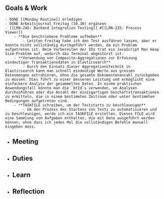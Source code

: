 ## Goals & Work
	- DONE [[Monday Routine]] erledigen
	- DONE Arbeitsjournal Freitag (10.10) ergänzen
	- [[LRN-245: Backend Integration Testing]] #[[LRN-235: Process Viewer]]
		- **Die beschriebene Probleme aufheben**
			- Letzten Freitag habe ich den Test ausführen lassen, aber er konnte nicht vollständig durchgeführt werden, da ein Problem aufgetreten ist. Beim Vorbereiten der IDs trat ein JavaScript Max Heap Size-Problem auf, wodurch das Terminal abgestürzt ist.
		- **Verwendung von Composite-Aggregationen zur Erfassung eindeutiger Transaktionsdaten in Elasticsearch**
			- Durch den Einsatz dieser Aggregationstechnik in Elasticsearch kann man schnell eindeutige Werte aus grossen Datenmengen extrahieren, ohne die gesamte Dokumentenanzahl zurückgeben zu müssen. Dies führt zu einer besseren Leistung und ermöglicht eine einfachere Analyse der gesammelten Daten. In einem praktischen Anwendungsfall könnte man die `btId`s verwenden, um Analysen durchzuführen oder die Anzahl der einzigartigen Geschäftstransaktionen zu ermitteln, die in einem bestimmten Zeitraum oder unter bestimmten Bedingungen aufgetreten sind.
		- **TASKFILE schreiben, um der Teststarts zu beschleunigen**
			- Um den Prozess des Startens von Tests zu automatisieren und zu beschleunigen, werde ich ein TASKFILE erstellen. Dieses FILE wird eine Sammlung von Aufgaben enthalten, die mit Deno ausgeführt werden können, ohne dass ich jedes Mal die vollständigen Befehle manuell eingeben muss.
- ## Meeting
- ## Duties
- ## Learn
- ## Reflection